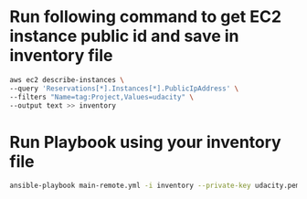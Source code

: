 # Run following command to get EC2 instance public id and save in inventory file

```sh
aws ec2 describe-instances \
--query 'Reservations[*].Instances[*].PublicIpAddress' \
--filters "Name=tag:Project,Values=udacity" \
--output text >> inventory
```

# Run Playbook using your inventory file 
```sh
ansible-playbook main-remote.yml -i inventory --private-key udacity.pem
```